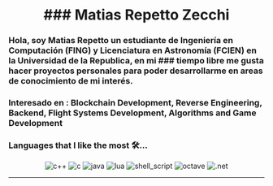 <h1 align="center">
  <b>### Matias Repetto Zecchi</b>
</h1>

### Hola, soy Matias Repetto un estudiante de **Ingeniería en Computación (FING)** y **Licenciatura en Astronomía (FCIEN)** en la Universidad de la Republica, en mi ### tiempo libre me gusta hacer proyectos personales para poder desarrollarme en areas de conocimiento de mi interés.
### Interesado en : **Blockchain Development**, **Reverse Engineering**, **Backend**, **Flight Systems Development**, **Algorithms** and **Game Development**

### Languages that I like the most 🛠...

<div align="center">
<img src="https://img.shields.io/badge/C%2B%2B-000000?style=for-the-badge&logo=c%2B%2B&logoColor=white" alt="c++" />
<img src="https://img.shields.io/badge/C-000000?style=for-the-badge&logo=c&logoColor=white" alt="c" />
<img src="https://img.shields.io/badge/Java-000000?style=for-the-badge&logo=java&logoColor=white" alt="java" />
<img src="https://img.shields.io/badge/Lua-000000?style=for-the-badge&logo=lua&logoColor=white" alt="lua" />
<img src="https://img.shields.io/badge/Shell_Script-000000?style=for-the-badge&logo=gnu-bash&logoColor=white" alt="shell_script" />
<img src="https://img.shields.io/badge/Octave-000000?style=for-the-badge&logo=octave&logoColor=white" alt="octave" />
<img src="https://img.shields.io/badge/.NET-000000?style=for-the-badge&logo=.net&logoColor=white" alt=".net" />
</div>

-----
